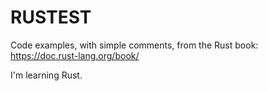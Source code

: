 # RUSTEST

Code examples, with simple comments, from the Rust book: https://doc.rust-lang.org/book/

I'm learning Rust.
